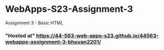 # WebApps-S23-Assignment-3
Assignment 3 - Basic HTML
### "Hosted at"  https://44-563-web-apps-s23.github.io/44563-webapps-assignment-3-bhuvan2201/
